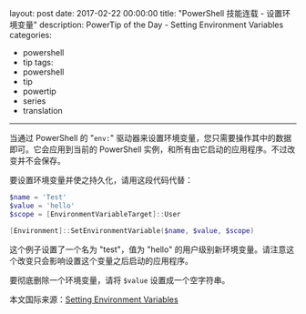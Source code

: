 ﻿layout: post
date: 2017-02-22 00:00:00
title: "PowerShell 技能连载 - 设置环境变量"
description: PowerTip of the Day - Setting Environment Variables
categories:
- powershell
- tip
tags:
- powershell
- tip
- powertip
- series
- translation
---
当通过 PowerShell 的 "`env:`" 驱动器来设置环境变量，您只需要操作其中的数据即可。它会应用到当前的 PowerShell 实例，和所有由它启动的应用程序。不过改变并不会保存。

要设置环境变量并使之持久化，请用这段代码代替：

```powershell
$name = 'Test'
$value = 'hello'
$scope = [EnvironmentVariableTarget]::User

[Environment]::SetEnvironmentVariable($name, $value, $scope)
```

这个例子设置了一个名为 "test"，值为 "hello" 的用户级别新环境变量。请注意这个改变只会影响设置这个变量之后启动的应用程序。

要彻底删除一个环境变量，请将 `$value` 设置成一个空字符串。

<!--more-->
本文国际来源：[Setting Environment Variables](http://community.idera.com/powershell/powertips/b/tips/posts/setting-environment-variables)
